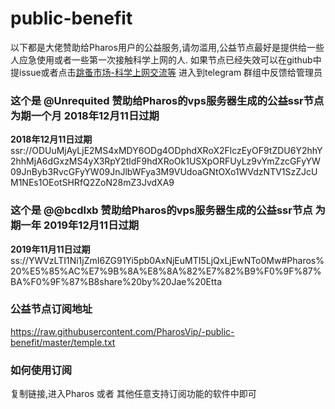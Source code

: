 # public-benefit
以下都是大佬赞助给Pharos用户的公益服务,请勿滥用,公益节点最好是提供给一些人应急使用或者一些第一次接触科学上网的人.
如果节点已经失效可以在github中提issue或者点击[跳蚤市场-科学上网交流等](https://t.me/PharosMarketShopping) 进入到telegram 群组中反馈给管理员

### 这个是 @Unrequited  赞助给Pharos的vps服务器生成的公益ssr节点 为期一个月 2018年12月11日过期

**2018年12月11日过期**
ssr://ODUuMjAyLjE2MS4xMDY6ODg4ODphdXRoX2FlczEyOF9tZDU6Y2hhY2hhMjA6dGxzMS4yX3RpY2tldF9hdXRoOk1USXpORFUyLz9vYmZzcGFyYW09JnByb3RvcGFyYW09JnJlbWFya3M9VUdoaGNtOXo1WVdzNTV1SzZJcUM1NEs1OEotSHRfQ2ZoN28mZ3JvdXA9

### 这个是 @@bcdlxb  赞助给Pharos的vps服务器生成的公益ssr节点 为期一年 2019年12月11日过期

**2019年11月11日过期**
ss://YWVzLTI1Ni1jZmI6ZG91Yi5pb0AxNjEuMTI5LjQxLjEwNTo0Mw#Pharos%20%E5%85%AC%E7%9B%8A%E8%8A%82%E7%82%B9%F0%9F%87%BA%F0%9F%87%B8share%20by%20Jae%20Etta

### 公益节点订阅地址
https://raw.githubusercontent.com/PharosVip/-public-benefit/master/temple.txt

### 如何使用订阅
复制链接,进入Pharos 或者 其他任意支持订阅功能的软件中即可



